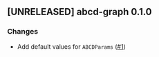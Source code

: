 ## [UNRELEASED] abcd-graph 0.1.0

### Changes
- Add default values for `ABCDParams` ([#1](https://github.com/AleksanderWWW/abcd-graph/pull/1))
